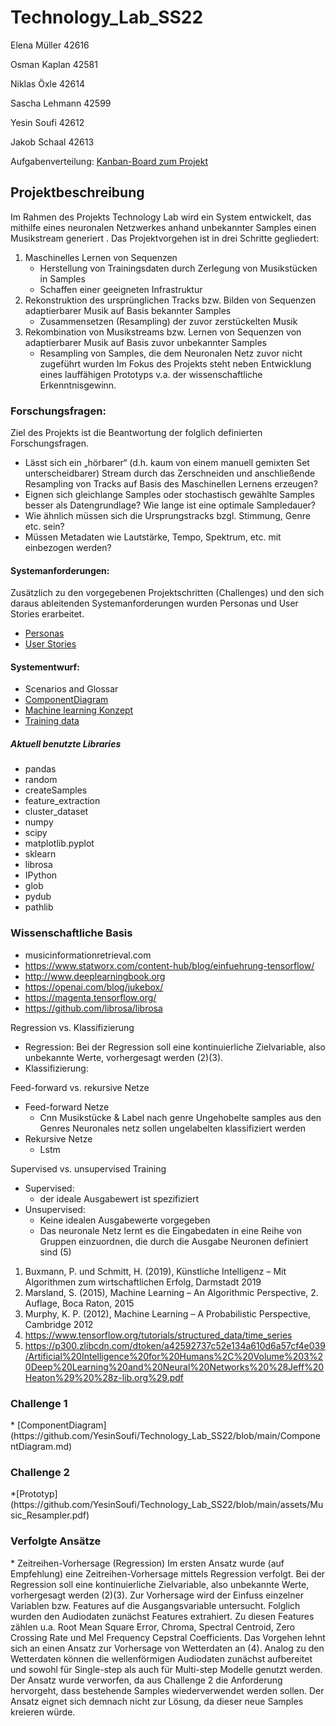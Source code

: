 # <h1>Technology_Lab_SS22</h1>

<p>Elena Müller 42616</p>
<p>Osman Kaplan 42581 </p>
<p>Niklas Öxle 42614 </p>
<p>Sascha Lehmann 42599 </p>
<p>Yesin Soufi 42612 </p>
<p>Jakob Schaal 42613 </p>

Aufgabenverteilung: [Kanban-Board zum Projekt](https://github.com/YesinSoufi/Technology_Lab_SS22/projects/2)

<h2>Projektbeschreibung</h2>

Im Rahmen des Projekts Technology Lab wird ein System entwickelt, das mithilfe eines neuronalen Netzwerkes anhand unbekannter Samples einen Musikstream generiert . Das Projektvorgehen ist in drei Schritte gegliedert:

1. Maschinelles Lernen von Sequenzen
    * Herstellung von Trainingsdaten durch Zerlegung von Musikstücken in Samples
    * Schaffen einer geeigneten Infrastruktur
2. Rekonstruktion des ursprünglichen Tracks bzw. Bilden von Sequenzen adaptierbarer Musik auf Basis bekannter Samples
    * Zusammensetzen (Resampling) der zuvor zerstückelten Musik
3. Rekombination von Musikstreams bzw. Lernen von Sequenzen von adaptierbarer Musik auf Basis zuvor unbekannter Samples
    * Resampling von Samples, die dem Neuronalen Netz zuvor nicht zugeführt  wurden
Im Fokus des Projekts steht neben Entwicklung eines lauffähigen Prototyps v.a. der wissenschaftliche Erkenntnisgewinn.

<h3>Forschungsfragen:</h3> 
Ziel des Projekts ist die Beantwortung der folglich definierten Forschungsfragen. 

   * Lässt sich ein „hörbarer“ (d.h. kaum von einem manuell gemixten Set unterscheidbarer) Stream durch das Zerschneiden und anschließende Resampling von Tracks auf Basis des Maschinellen Lernens erzeugen? 
   * Eignen sich gleichlange Samples oder stochastisch gewählte Samples besser als Datengrundlage? Wie lange ist eine optimale Sampledauer?
   * Wie ähnlich müssen sich die Ursprungstracks bzgl. Stimmung, Genre etc. sein? 
   * Müssen Metadaten wie Lautstärke, Tempo, Spektrum, etc. mit einbezogen werden?

<h4>Systemanforderungen:</h4> 
Zusätzlich zu den vorgegebenen Projektschritten (Challenges) und den sich daraus ableitenden Systemanforderungen wurden Personas und User Stories erarbeitet. 

  * [Personas](https://github.com/YesinSoufi/Technology_Lab_SS22/blob/main/Personas.md)
  * [User Stories](https://github.com/YesinSoufi/Technology_Lab_SS22/blob/main/UserStories.md)

 

<h4>Systementwurf:</h4> 

  * Scenarios and Glossar
 * [ComponentDiagram](https://github.com/YesinSoufi/Technology_Lab_SS22/blob/main/ComponentDiagram.md)
  * [Machine learning Konzept](https://github.com/YesinSoufi/Technology_Lab_SS22/blob/main/assets/MachineLearningKonzept.pdf)
  * [Training data](https://github.com/YesinSoufi/Technology_Lab_SS22/blob/main/TrainingData.md)

<h5>Aktuell benutzte Libraries</h5> 

 * pandas
 * random
 * createSamples
 * feature_extraction
 * cluster_dataset
 * numpy
 * scipy
 * matplotlib.pyplot
 * sklearn
 * librosa
 * IPython
 * glob
 * pydub
 * pathlib


<h3>Wissenschaftliche Basis</h3>

* musicinformationretrieval.com
* https://www.statworx.com/content-hub/blog/einfuehrung-tensorflow/
* http://www.deeplearningbook.org
* https://openai.com/blog/jukebox/
* https://magenta.tensorflow.org/
* https://github.com/librosa/librosa

Regression vs. Klassifizierung 
* Regression: Bei der Regression soll eine kontinuierliche Zielvariable, also unbekannte Werte, vorhergesagt werden (2)(3). 
* Klassifizierung: 

Feed-forward vs. rekursive Netze
* Feed-forward Netze
    * Cnn 
	Musikstücke & Label nach genre
	Ungehobelte samples aus den Genres
	Neuronales netz sollen ungelabelten klassifiziert werden
* Rekursive Netze
    * Lstm

Supervised vs. unsupervised Training
* Supervised:
    * der ideale Ausgabewert ist spezifiziert 
* Unsupervised:
    * Keine idealen Ausgabewerte vorgegeben
    * Das neuronale Netz lernt es die Eingabedaten in eine Reihe von Gruppen einzuordnen, die durch die Ausgabe Neuronen definiert sind (5)


1) Buxmann, P. und Schmitt, H. (2019), Künstliche Intelligenz – Mit Algorithmen zum wirtschaftlichen Erfolg, Darmstadt 2019
2) Marsland, S. (2015), Machine Learning – An Algorithmic Perspective, 2. Auflage, Boca Raton, 2015
3) Murphy, K. P. (2012), Machine Learning – A Probabilistic Perspective, Cambridge 2012
4) https://www.tensorflow.org/tutorials/structured_data/time_series
5) https://p300.zlibcdn.com/dtoken/a42592737c52e134a610d6a57cf4e039/Artificial%20Intelligence%20for%20Humans%2C%20Volume%203%20Deep%20Learning%20and%20Neural%20Networks%20%28Jeff%20Heaton%29%20%28z-lib.org%29.pdf


<h3>Challenge 1</h3> 
 * [ComponentDiagram](https://github.com/YesinSoufi/Technology_Lab_SS22/blob/main/ComponentDiagram.md)




<h3>Challenge 2</h3> 
*[Prototyp](https://github.com/YesinSoufi/Technology_Lab_SS22/blob/main/assets/Music_Resampler.pdf)

<h3>Verfolgte Ansätze</h3> 
* Zeitreihen-Vorhersage (Regression)
Im ersten Ansatz wurde (auf Empfehlung) eine Zeitreihen-Vorhersage mittels Regression verfolgt. Bei der Regression soll eine kontinuierliche Zielvariable, also unbekannte Werte, vorhergesagt werden (2)(3). Zur Vorhersage wird der Einfuss einzelner Variablen bzw. Features auf die Ausgangsvariable untersucht. Folglich wurden den Audiodaten zunächst Features extrahiert. Zu diesen Features zählen u.a. Root Mean Square Error, Chroma, Spectral Centroid, Zero Crossing Rate und Mel Frequency Cepstral Coefficients. Das Vorgehen lehnt sich an einen Ansatz zur Vorhersage von Wetterdaten an (4). Analog zu den Wetterdaten können die wellenförmigen Audiodaten zunächst aufbereitet und sowohl für Single-step als auch für Multi-step Modelle genutzt werden.  
Der Ansatz wurde verworfen, da aus Challenge 2 die Anforderung hervorgeht, dass bestehende Samples wiederverwendet werden sollen. Der Ansatz eignet sich demnach nicht zur Lösung, da dieser neue Samples kreieren würde. 
